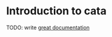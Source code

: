 # Introduction to cata

TODO: write [great documentation](http://jacobian.org/writing/what-to-write/)
